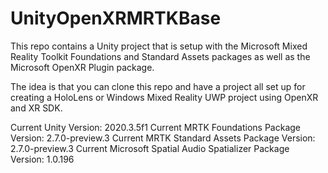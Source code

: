 # UnityOpenXRMRTKBase

This repo contains a Unity project that is setup with the Microsoft Mixed Reality Toolkit Foundations and Standard Assets packages as well as the Microsoft OpenXR Plugin package. 

The idea is that you can clone this repo and have a project all set up for creating a HoloLens or Windows Mixed Reality UWP project using OpenXR and XR SDK.

Current Unity Version: 2020.3.5f1
Current MRTK Foundations Package Version: 2.7.0-preview.3
Current MRTK Standard Assets Package Version: 2.7.0-preview.3
Current Microsoft Spatial Audio Spatializer Package Version: 1.0.196